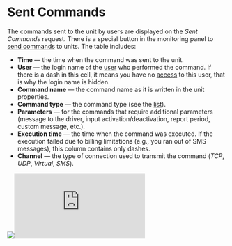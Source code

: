 # Sent Commands

The commands sent to the unit by users are displayed on the _Sent Commands_ request. There is a special button in the monitoring panel to [send commands](https://docs.wialon.com/en/hosting/user/monitor/cmd) to units. The table includes:

* **Time** — the time when the command was sent to the unit.
* **User** — the login name of the [user](https://docs.wialon.com/en/hosting/user/users/users) who performed the command. If there is a dash in this cell, it means you have no [access](https://docs.wialon.com/en/hosting/cms/rights/rights) to this user, that is why the login name is hidden.
* **Command name** — the command name as it is written in the unit properties.
* **Command type** — the command type \(see the [list](https://docs.wialon.com/en/hosting/user/monitor/cmd#standard_commands)\).
* **Parameters** — for the commands that require additional parameters \(message to the driver, input activation/deactivation, report period, custom message, etc.\).
* **Execution time** — the time when the command was executed. If the execution failed due to billing limitations \(e.g., you ran out of SMS messages\), this column contains only dashes.
* **Channel** — the type of connection used to transmit the command \(_TCP_, _UDP_, _Virtual_, _SMS_\).

![](https://docs.wialon.com/en/hosting/_media/msg/cmd.png)![](https://docs.wialon.com/en/hosting/lib/exe/indexer.php?id=user%3Amsg%3Acmd&1550650799)

